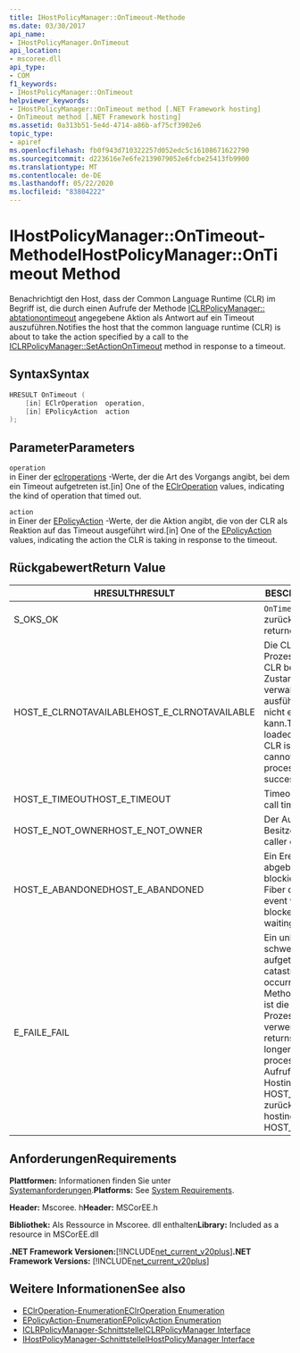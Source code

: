 ```yaml
---
title: IHostPolicyManager::OnTimeout-Methode
ms.date: 03/30/2017
api_name:
- IHostPolicyManager.OnTimeout
api_location:
- mscoree.dll
api_type:
- COM
f1_keywords:
- IHostPolicyManager::OnTimeout
helpviewer_keywords:
- IHostPolicyManager::OnTimeout method [.NET Framework hosting]
- OnTimeout method [.NET Framework hosting]
ms.assetid: 0a313b51-5e4d-4714-a86b-af75cf3902e6
topic_type:
- apiref
ms.openlocfilehash: fb0f943d710322257d052edc5c16108671622790
ms.sourcegitcommit: d223616e7e6fe2139079052e6fcbe25413fb9900
ms.translationtype: MT
ms.contentlocale: de-DE
ms.lasthandoff: 05/22/2020
ms.locfileid: "83804222"
---
```

# <a name="ihostpolicymanagerontimeout-method"></a><span data-ttu-id="a2b68-102">IHostPolicyManager::OnTimeout-Methode</span><span class="sxs-lookup"><span data-stu-id="a2b68-102">IHostPolicyManager::OnTimeout Method</span></span>
<span data-ttu-id="a2b68-103">Benachrichtigt den Host, dass der Common Language Runtime (CLR) im Begriff ist, die durch einen Aufrufe der Methode [ICLRPolicyManager:: abtationontimeout](iclrpolicymanager-setactionontimeout-method.md) angegebene Aktion als Antwort auf ein Timeout auszuführen.</span><span class="sxs-lookup"><span data-stu-id="a2b68-103">Notifies the host that the common language runtime (CLR) is about to take the action specified by a call to the [ICLRPolicyManager::SetActionOnTimeout](iclrpolicymanager-setactionontimeout-method.md) method in response to a timeout.</span></span>  
  
## <a name="syntax"></a><span data-ttu-id="a2b68-104">Syntax</span><span class="sxs-lookup"><span data-stu-id="a2b68-104">Syntax</span></span>  
  
```cpp  
HRESULT OnTimeout (  
    [in] EClrOperation  operation,
    [in] EPolicyAction  action  
);  
```  
  
## <a name="parameters"></a><span data-ttu-id="a2b68-105">Parameter</span><span class="sxs-lookup"><span data-stu-id="a2b68-105">Parameters</span></span>  
 `operation`  
 <span data-ttu-id="a2b68-106">in Einer der [eclroperations](eclroperation-enumeration.md) -Werte, der die Art des Vorgangs angibt, bei dem ein Timeout aufgetreten ist.</span><span class="sxs-lookup"><span data-stu-id="a2b68-106">[in] One of the [EClrOperation](eclroperation-enumeration.md) values, indicating the kind of operation that timed out.</span></span>  
  
 `action`  
 <span data-ttu-id="a2b68-107">in Einer der [EPolicyAction](epolicyaction-enumeration.md) -Werte, der die Aktion angibt, die von der CLR als Reaktion auf das Timeout ausgeführt wird.</span><span class="sxs-lookup"><span data-stu-id="a2b68-107">[in] One of the [EPolicyAction](epolicyaction-enumeration.md) values, indicating the action the CLR is taking in response to the timeout.</span></span>  
  
## <a name="return-value"></a><span data-ttu-id="a2b68-108">Rückgabewert</span><span class="sxs-lookup"><span data-stu-id="a2b68-108">Return Value</span></span>  
  
|<span data-ttu-id="a2b68-109">HRESULT</span><span class="sxs-lookup"><span data-stu-id="a2b68-109">HRESULT</span></span>|<span data-ttu-id="a2b68-110">BESCHREIBUNG</span><span class="sxs-lookup"><span data-stu-id="a2b68-110">Description</span></span>|  
|-------------|-----------------|  
|<span data-ttu-id="a2b68-111">S_OK</span><span class="sxs-lookup"><span data-stu-id="a2b68-111">S_OK</span></span>|<span data-ttu-id="a2b68-112">`OnTimeout`wurde erfolgreich zurückgegeben.</span><span class="sxs-lookup"><span data-stu-id="a2b68-112">`OnTimeout` returned successfully.</span></span>|  
|<span data-ttu-id="a2b68-113">HOST_E_CLRNOTAVAILABLE</span><span class="sxs-lookup"><span data-stu-id="a2b68-113">HOST_E_CLRNOTAVAILABLE</span></span>|<span data-ttu-id="a2b68-114">Die CLR wurde nicht in einen Prozess geladen, oder die CLR befindet sich in einem Zustand, in dem Sie verwalteten Code nicht ausführen oder den-Befehl nicht erfolgreich verarbeiten kann.</span><span class="sxs-lookup"><span data-stu-id="a2b68-114">The CLR has not been loaded into a process, or the CLR is in a state in which it cannot run managed code or process the call successfully.</span></span>|  
|<span data-ttu-id="a2b68-115">HOST_E_TIMEOUT</span><span class="sxs-lookup"><span data-stu-id="a2b68-115">HOST_E_TIMEOUT</span></span>|<span data-ttu-id="a2b68-116">Timeout des Aufrufes.</span><span class="sxs-lookup"><span data-stu-id="a2b68-116">The call timed out.</span></span>|  
|<span data-ttu-id="a2b68-117">HOST_E_NOT_OWNER</span><span class="sxs-lookup"><span data-stu-id="a2b68-117">HOST_E_NOT_OWNER</span></span>|<span data-ttu-id="a2b68-118">Der Aufrufer ist nicht Besitzer der Sperre.</span><span class="sxs-lookup"><span data-stu-id="a2b68-118">The caller does not own the lock.</span></span>|  
|<span data-ttu-id="a2b68-119">HOST_E_ABANDONED</span><span class="sxs-lookup"><span data-stu-id="a2b68-119">HOST_E_ABANDONED</span></span>|<span data-ttu-id="a2b68-120">Ein Ereignis wurde abgebrochen, während ein blockierter Thread oder eine Fiber darauf wartete.</span><span class="sxs-lookup"><span data-stu-id="a2b68-120">An event was canceled while a blocked thread or fiber was waiting on it.</span></span>|  
|<span data-ttu-id="a2b68-121">E_FAIL</span><span class="sxs-lookup"><span data-stu-id="a2b68-121">E_FAIL</span></span>|<span data-ttu-id="a2b68-122">Ein unbekannter schwerwiegender Fehler ist aufgetreten.</span><span class="sxs-lookup"><span data-stu-id="a2b68-122">An unknown catastrophic failure occurred.</span></span> <span data-ttu-id="a2b68-123">Wenn eine Methode E_FAIL zurückgibt, ist die CLR innerhalb des Prozesses nicht mehr verwendbar.</span><span class="sxs-lookup"><span data-stu-id="a2b68-123">When a method returns E_FAIL, the CLR is no longer usable within the process.</span></span> <span data-ttu-id="a2b68-124">Nachfolgende Aufrufe von Hostingmethoden geben HOST_E_CLRNOTAVAILABLE zurück.</span><span class="sxs-lookup"><span data-stu-id="a2b68-124">Subsequent calls to hosting methods return HOST_E_CLRNOTAVAILABLE.</span></span>|  
  
## <a name="requirements"></a><span data-ttu-id="a2b68-125">Anforderungen</span><span class="sxs-lookup"><span data-stu-id="a2b68-125">Requirements</span></span>  
 <span data-ttu-id="a2b68-126">**Plattformen:** Informationen finden Sie unter [Systemanforderungen](../../get-started/system-requirements.md).</span><span class="sxs-lookup"><span data-stu-id="a2b68-126">**Platforms:** See [System Requirements](../../get-started/system-requirements.md).</span></span>  
  
 <span data-ttu-id="a2b68-127">**Header:** Mscoree. h</span><span class="sxs-lookup"><span data-stu-id="a2b68-127">**Header:** MSCorEE.h</span></span>  
  
 <span data-ttu-id="a2b68-128">**Bibliothek:** Als Ressource in Mscoree. dll enthalten</span><span class="sxs-lookup"><span data-stu-id="a2b68-128">**Library:** Included as a resource in MSCorEE.dll</span></span>  
  
 <span data-ttu-id="a2b68-129">**.NET Framework Versionen:**[!INCLUDE[net_current_v20plus](../../../../includes/net-current-v20plus-md.md)]</span><span class="sxs-lookup"><span data-stu-id="a2b68-129">**.NET Framework Versions:** [!INCLUDE[net_current_v20plus](../../../../includes/net-current-v20plus-md.md)]</span></span>  
  
## <a name="see-also"></a><span data-ttu-id="a2b68-130">Weitere Informationen</span><span class="sxs-lookup"><span data-stu-id="a2b68-130">See also</span></span>

- [<span data-ttu-id="a2b68-131">EClrOperation-Enumeration</span><span class="sxs-lookup"><span data-stu-id="a2b68-131">EClrOperation Enumeration</span></span>](eclroperation-enumeration.md)
- [<span data-ttu-id="a2b68-132">EPolicyAction-Enumeration</span><span class="sxs-lookup"><span data-stu-id="a2b68-132">EPolicyAction Enumeration</span></span>](epolicyaction-enumeration.md)
- [<span data-ttu-id="a2b68-133">ICLRPolicyManager-Schnittstelle</span><span class="sxs-lookup"><span data-stu-id="a2b68-133">ICLRPolicyManager Interface</span></span>](iclrpolicymanager-interface.md)
- [<span data-ttu-id="a2b68-134">IHostPolicyManager-Schnittstelle</span><span class="sxs-lookup"><span data-stu-id="a2b68-134">IHostPolicyManager Interface</span></span>](ihostpolicymanager-interface.md)
